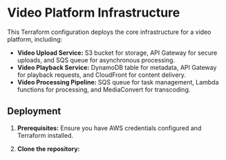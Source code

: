 # Video Platform Infrastructure

This Terraform configuration deploys the core infrastructure for a video platform, including:

* **Video Upload Service:** S3 bucket for storage, API Gateway for secure uploads, and SQS queue for asynchronous processing.
* **Video Playback Service:** DynamoDB table for metadata, API Gateway for playback requests, and CloudFront for content delivery.
* **Video Processing Pipeline:** SQS queue for task management, Lambda functions for processing, and MediaConvert for transcoding.

## Deployment

1. **Prerequisites:** Ensure you have AWS credentials configured and Terraform installed.

2. **Clone the repository:**